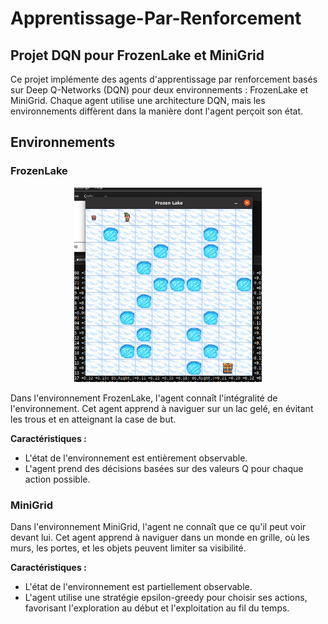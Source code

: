 # Apprentissage-Par-Renforcement

## Projet DQN pour FrozenLake et MiniGrid

Ce projet implémente des agents d'apprentissage par renforcement basés sur Deep Q-Networks (DQN) pour deux environnements : FrozenLake et MiniGrid. Chaque agent utilise une architecture DQN, mais les environnements diffèrent dans la manière dont l'agent perçoit son état.

## Environnements

### FrozenLake
<center>
    <img src="media/FrozenLake.png" alt="Exemple d'image" width="300"/>
</center>

Dans l'environnement FrozenLake, l'agent connaît l'intégralité de l'environnement. Cet agent apprend à naviguer sur un lac gelé, en évitant les trous et en atteignant la case de but.

**Caractéristiques :**
- L'état de l'environnement est entièrement observable.
- L'agent prend des décisions basées sur des valeurs Q pour chaque action possible.

### MiniGrid

Dans l'environnement MiniGrid, l'agent ne connaît que ce qu'il peut voir devant lui. Cet agent apprend à naviguer dans un monde en grille, où les murs, les portes, et les objets peuvent limiter sa visibilité.

**Caractéristiques :**
- L'état de l'environnement est partiellement observable.
- L'agent utilise une stratégie epsilon-greedy pour choisir ses actions, favorisant l'exploration au début et l'exploitation au fil du temps.
